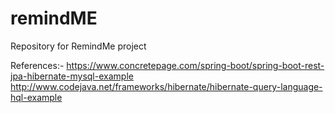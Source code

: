 # remindME
Repository for RemindMe project

References:-
https://www.concretepage.com/spring-boot/spring-boot-rest-jpa-hibernate-mysql-example
http://www.codejava.net/frameworks/hibernate/hibernate-query-language-hql-example
